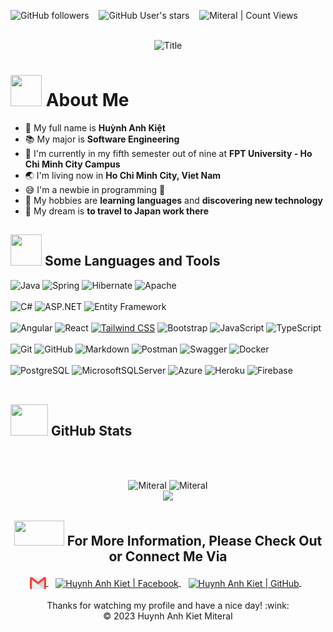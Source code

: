 <img alt="GitHub followers" src="https://img.shields.io/github/followers/MiteraI?style=social"> &nbsp;&nbsp; <img alt="GitHub User's stars" src="https://img.shields.io/github/stars/MiteraI?style=social"> &nbsp;&nbsp; <img alt="MiteraI | Count Views" src="https://komarev.com/ghpvc/?username=MiteraI&color=6db33f"/>
<br/><br/>

<div align="center">
    <img src = "https://readme-typing-svg.herokuapp.com?font=Fira+Code&size=32&pause=1000&color=6DB33F&width=600&lines=Heyy%2C+the+name+is+Anh+Kiet;Welcome+to+my+profile+page!" alt ="Title">
    </img>
</div>

# <img src="https://raw.githubusercontent.com/nixin72/nixin72/master/wave.gif" width="50px" height="50px"></img> About Me

- :partying_face: My full name is **Huỳnh Anh Kiệt** 
- :books: My major is **Software Engineering**
- :school: I'm currently in my fifth semester out of nine at **FPT University - Ho Chi Minh City Campus**
- :earth_asia: I'm living now in **Ho Chi Minh City, Viet Nam**
- :sweat_smile: I'm a newbie in programming :hatching_chick:
- :rainbow: My hobbies are **learning languages** and **discovering new technology**
- :star2: My dream is **to travel to Japan work there**	


## <img src="https://media2.giphy.com/media/QssGEmpkyEOhBCb7e1/giphy.gif?cid=ecf05e47a0n3gi1bfqntqmob8g9aid1oyj2wr3ds3mg700bl&rid=giphy.gif" width="50px" height="50px"> Some Languages and Tools
![Java](https://img.shields.io/badge/java-%23ED8B00.svg?style=for-the-badge&logo=java&logoColor=white) ![Spring](https://img.shields.io/badge/spring-%236DB33F.svg?style=for-the-badge&logo=spring&logoColor=white) ![Hibernate](https://img.shields.io/badge/Hibernate-59666C?style=for-the-badge&logo=Hibernate&logoColor=white) ![Apache](https://img.shields.io/badge/apache-%23D42029.svg?style=for-the-badge&logo=apache&logoColor=white) 
<br/><br/>
![C#](https://img.shields.io/badge/c%23-%23239120.svg?style=for-the-badge&logo=c-sharp&logoColor=white)
![ASP.NET](https://img.shields.io/badge/ASP.NET-%235C2D91.svg?style=for-the-badge&logo=.net&logoColor=white)
![Entity Framework](https://img.shields.io/badge/Entity_Framework-%2348ADD8.svg?style=for-the-badge&logo=entity-framework&logoColor=white)
<br/><br/>
![Angular](https://img.shields.io/badge/angular-%23DD0031.svg?style=for-the-badge&logo=angular&logoColor=white)
![React](https://img.shields.io/badge/react-%2361DAFB.svg?style=for-the-badge&logo=react&logoColor=white)
 [![Tailwind CSS](https://img.shields.io/badge/-TailwindCSS-38B2AC?style=for-the-badge&logo=tailwind-css&logoColor=white)](https://tailwindcss.com/)
![Bootstrap](https://img.shields.io/badge/bootstrap-%23563D7C.svg?style=for-the-badge&logo=bootstrap&logoColor=white)  ![JavaScript](https://img.shields.io/badge/javascript-%23323330.svg?style=for-the-badge&logo=javascript&logoColor=%23F7DF1E) 
![TypeScript](https://media2.giphy.com/media/QssGEmpkyEOhBCb7e1/giphy.gif?cid=ecf05e47a0n3gi1bfqntqmob8g9aid1oyj2wr3ds3mg700bl&rid=giphy.gif)
<br/><br/>
![Git](https://img.shields.io/badge/git-%23F05033.svg?style=for-the-badge&logo=git&logoColor=white) 
![GitHub](https://img.shields.io/badge/github-%23121011.svg?style=for-the-badge&logo=github&logoColor=white) 
![Markdown](https://img.shields.io/badge/markdown-%23000000.svg?style=for-the-badge&logo=markdown&logoColor=white) 
![Postman](https://img.shields.io/badge/Postman-FF6C37?style=for-the-badge&logo=postman&logoColor=white) 
![Swagger](https://img.shields.io/badge/-Swagger-%23Clojure?style=for-the-badge&logo=swagger&logoColor=white)
![Docker](https://img.shields.io/badge/docker-%230db7ed.svg?style=for-the-badge&logo=docker&logoColor=white) 
<br/><br/>
![PostgreSQL](https://img.shields.io/badge/postgres-%23336791.svg?style=for-the-badge&logo=postgresql&logoColor=white)
![MicrosoftSQLServer](https://img.shields.io/badge/Microsoft%20SQL%20Sever-CC2927?style=for-the-badge&logo=microsoft%20sql%20server&logoColor=white) 
![Azure](https://img.shields.io/badge/azure-%230072C6.svg?style=for-the-badge&logo=microsoftazure&logoColor=white)
![Heroku](https://img.shields.io/badge/heroku-%23430098.svg?style=for-the-badge&logo=heroku&logoColor=white)
![Firebase](https://img.shields.io/badge/firebase-%23FFCA28.svg?style=for-the-badge&logo=firebase&logoColor=black)
<br/><br/>



## <img src="https://media0.giphy.com/media/cNZqrH5IzOG0xrlWks/giphy.gif?cid=ecf05e47map255q427en9uprqc1sb0unjq5k4fnqg5pmhhs4&rid=giphy.gif&ct=s" width="60px" height="50px"> GitHub Stats
<br/><br/>
<div align="center">
<img height="150em" src="https://github-readme-stats.vercel.app/api/top-langs/?username=MiteraI&layout=compact&show_icon=true&theme=algolia" alt="MiteraI"/>
<img height="150em" src="https://github-readme-stats.vercel.app/api/?username=MiteraI&layout=compact&show_icon=true&theme=algolia" alt="MiteraI"/>
</div>
<div align="center">
  <img src="http://github-readme-streak-stats.herokuapp.com?user=MiteraI&theme=algolia&background=0d1117&hide_border=true" />
</div>

## <div align="center"> <img src='https://raw.githubusercontent.com/ShahriarShafin/ShahriarShafin/main/Assets/handshake.gif' width="80px" height="40px"> For More Information, Please Check Out or Connect Me Via </div>
<p align="center">
  <a href="mailto:kiet.hakh@gmail.com" >
    <img align="center" alt="Huynh Anh Kiet | Gmail" width="26px" src="https://github.com/SatYu26/SatYu26/blob/master/Assets/Gmail.svg" />
  </a> &nbsp;&nbsp;
  
  <a href="https://m.facebook.com/profile.php?id=100007229958372" target="_blank">
      <img align="center" alt="Huynh Anh Kiet | Facebook" width="24px" src="https://upload.wikimedia.org/wikipedia/en/thumb/0/04/Facebook_f_logo_%282021%29.svg/100px-Facebook_f_logo_%282021%29.svg.png" />
  </a> &nbsp;&nbsp;
    
  <a href="https://profile-summary-for-github.herokuapp.com/user/MiteraI" target="_blank">
    <img align="center" alt="Huynh Anh Kiet | GitHub" width="26px" src="https://upload.wikimedia.org/wikipedia/commons/thumb/a/ae/Github-desktop-logo-symbol.svg/1024px-Github-desktop-logo-symbol.svg.png" />
  </a> &nbsp;&nbsp;

<div align="center">
  Thanks for watching my profile and have a nice day! :wink: <br/>
  &copy; 2023 Huynh Anh Kiet MiteraI
</div>

